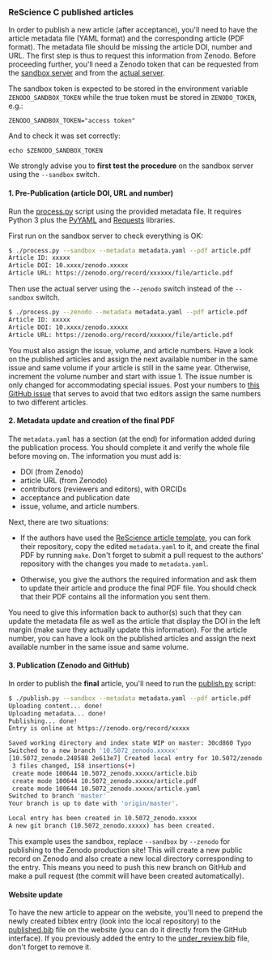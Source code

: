 ### ReScience C published articles

In order to publish a new article (after acceptance), you'll need to have the
article metadata file (YAML format) and the corresponding article (PDF
format). The metadata file should be missing the article DOI, number and
URL. The first step is thus to request this information from Zenodo. Before
proceeding further, you'll need a Zenodo token that can be requested from the
[sandbox
server](https://sandbox.zenodo.org/account/settings/applications/tokens/new/)
and from the [actual
server](https://zenodo.org/account/settings/applications/tokens/new/).

The sandbox token is expected to be stored in the environment variable
`ZENODO_SANDBOX_TOKEN` while the true token must be stored in `ZENODO_TOKEN`, e.g.:
```
ZENODO_SANDBOX_TOKEN="access token"
```
And to check it was set correctly:
```
echo $ZENODO_SANDBOX_TOKEN 
```
We strongly advise you to **first test the procedure** on the sandbox server
using the `--sandbox` switch.


#### 1. Pre-Publication (article DOI, URL and number)

Run the [process.py](process.py) script using the provided metadata
file. It requires Python 3 plus the [PyYAML](https://pyyaml.org/) and [Requests](https://requests.kennethreitz.org/) libraries.

First run on the sandbox server to check everything is OK:

```bash
$ ./process.py --sandbox --metadata metadata.yaml --pdf article.pdf
Article ID: xxxxx
Article DOI: 10.xxxx/zenodo.xxxxx
Article URL: https://zenodo.org/record/xxxxxx/file/article.pdf
```

Then use the actual server using the `--zenodo` switch instead of the
`--sandbox` switch.

```bash
$ ./process.py --zenodo --metadata metadata.yaml --pdf article.pdf
Article ID: xxxxx
Article DOI: 10.xxxx/zenodo.xxxxx
Article URL: https://zenodo.org/record/xxxxxx/file/article.pdf
```

You must also assign the issue, volume, and article numbers. Have a
look on the published articles and assign the next available number in
the same issue and same volume if your article is still in the same
year.  Otherwise, increment the volume number and start with
issue 1. The issue number is only changed for accommodating special issues.
Post your numbers to [this GitHub issue](https://github.com/ReScience/ReScience/issues/48)
that serves to avoid that two editors assign the same numbers to two
different articles.


#### 2. Metadata update and creation of the final PDF

The `metadata.yaml` has a section (at the end) for information added during
the publication process. You should complete it and verify the whole file
before moving on. The information you must add is:
  - DOI (from Zenodo)
  - article URL (from Zenodo)
  - contributors (reviewers and editors), with ORCIDs
  - acceptance and publication date
  - issue, volume, and article numbers.

Next, there are two situations:

 - If the authors have used the [ReScience article template](http://github.com/rescience/template),
   you can fork their repository, copy the edited `metadata.yaml` to it, and create
   the final PDF by running `make`. Don't forget to submit a pull request to the
   authors' repository with the changes you made to `metadata.yaml`.

 - Otherwise, you give the authors the required information and
   ask them to update their article and produce the final PDF file. You should
   check that their PDF contains all the information you sent them.

You need to give this information back to author(s) such that they can update
the metadata file as well as the article that display the DOI in the left
margin (make sure they actually update this information). For the article
number, you can have a look on the published articles and assign the next
available number in the same issue and same volume.


#### 3. Publication (Zenodo and GitHub)

In order to publish the **final** article, you'll need to run the
[publish.py](publish.py) script:

```bash
$ ./publish.py --sandbox --metadata metadata.yaml --pdf article.pdf
Uploading content... done!
Uploading metadata... done!
Publishing... done!
Entry is online at https://zenodo.org/record/xxxxx

Saved working directory and index state WIP on master: 30cd860 Typo
Switched to a new branch '10.5072_zenodo.xxxxx'
[10.5072_zenodo.248588 2e613e7] Created local entry for 10.5072/zenodo.xxxxx
 3 files changed, 158 insertions(+)
 create mode 100644 10.5072_zenodo.xxxxx/article.bib
 create mode 100644 10.5072_zenodo.xxxxx/article.pdf
 create mode 100644 10.5072_zenodo.xxxxx/article.yaml
Switched to branch 'master'
Your branch is up to date with 'origin/master'.

Local entry has been created in 10.5072_zenodo.xxxxx
A new git branch (10.5072_zenodo.xxxxx) has been created.
```

This example uses the sandbox, replace `--sandbox` by `--zenodo` for
publishing to the Zenodo production site! This will create a new
public record on Zenodo and also create a new local directory
corresponding to the entry. This means you need to push this new
branch on GitHub and make a pull request (the commit will have been
created automatically).


#### Website update

To have the new article to appear on the website, you'll need to prepend the
newly created bibtex entry (look into the local repository) to the
[published.bib](https://github.com/ReScience/rescience.github.io/blob/sources/_bibliography/published.bib)
file on the website (you can do it directly from the GitHub interface). If you
previously added the entry to the
[under_review.bib](https://github.com/ReScience/rescience.github.io/blob/sources/_bibliography/under-review.bib)
file, don't forget to remove it.
